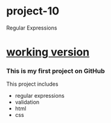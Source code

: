 # project-10
Regular Expressions
# [working version](https://nikita-hub000.github.io/project-10/)
### This is my first project on GitHub
This project includes 
- regular expressions
- validation
- html
- css
